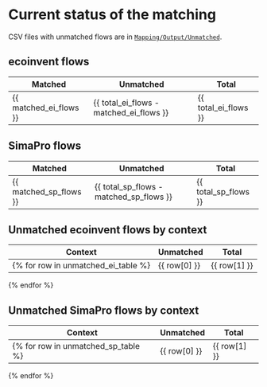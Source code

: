 # Current status of the matching

CSV files with unmatched flows are in [`Mapping/Output/Unmatched`](https://github.com/brightway-lca/simapro_ecoinvent_elementary_flows/tree/main/Mapping/Output/Unmatched).

## ecoinvent flows

| Matched | Unmatched | Total |
| --- | --- | --- |
| {{ matched_ei_flows }} | {{ total_ei_flows - matched_ei_flows }} | {{ total_ei_flows }} |

## SimaPro flows

| Matched | Unmatched | Total |
| --- | --- | --- |
| {{ matched_sp_flows }} | {{ total_sp_flows - matched_sp_flows }} | {{ total_sp_flows }} |

## Unmatched ecoinvent flows by context

| Context | Unmatched | Total |
| --- | --- | --- |
{% for row in unmatched_ei_table %}| {{ row[0] }} | {{ row[1] }} | {{ row[2] }} |
{% endfor %}

## Unmatched SimaPro flows by context

| Context | Unmatched | Total |
| --- | --- | --- |
{% for row in unmatched_sp_table %}| {{ row[0] }} | {{ row[1] }} | {{ row[2] }} |
{% endfor %}
